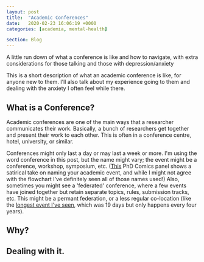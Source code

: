 ```yaml
---
layout: post
title:  "Academic Conferences"
date:   2020-02-23 16:06:19 +0000
categories: [academia, mental-health]

section: Blog
---
```


A little run down of what a conference is like and how to navigate, with extra considerations for those talking and those with depression/anxiety

This is a short description of what an academic conference is like, for anyone new to them. I'll also talk about my experience going to them and dealing with the anxiety I often feel while there.

## What is a Conference?

Academic conferences are one of the main ways that a researcher communicates their work. Basically, a bunch of researchers get together and present their work to each other. This is often in a conference centre, hotel, university, or similar.

Conferences might only last a day or may last a week or more.  I'm using the word conference in this post, but the name might vary; the event might be a conference, workshop, symposium, etc. ([This](http://phdcomics.com/comics.php?f=1704) PhD Comics panel shows a satirical take on naming your academic event, and while I might not agree with the flowchart I've definitely seen all of those names used!) Also, sometimes you might see a 'federated' conference, where a few events have joined together but retain separate topics, rules, submission tracks, etc. This might be a permant federation, or a less regular co-location (like the [longest event I've seen](https://www.floc2018.org), which was 19 days but only happens every four years).

## Why?

## Dealing with it.
